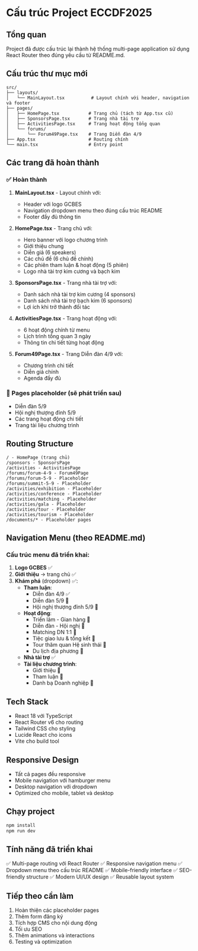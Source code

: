 # Cấu trúc Project ECCDF2025

## Tổng quan
Project đã được cấu trúc lại thành hệ thống multi-page application sử dụng React Router theo đúng yêu cầu từ README.md.

## Cấu trúc thư mục mới

```
src/
├── layouts/
│   └── MainLayout.tsx          # Layout chính với header, navigation và footer
├── pages/
│   ├── HomePage.tsx           # Trang chủ (tách từ App.tsx cũ)
│   ├── SponsorsPage.tsx       # Trang nhà tài trợ
│   ├── ActivitiesPage.tsx     # Trang hoạt động tổng quan
│   └── forums/
│       └── Forum49Page.tsx    # Trang Diễn đàn 4/9
├── App.tsx                    # Routing chính
└── main.tsx                   # Entry point
```

## Các trang đã hoàn thành

### ✅ Hoàn thành
1. **MainLayout.tsx** - Layout chính với:
   - Header với logo GCBES
   - Navigation dropdown menu theo đúng cấu trúc README
   - Footer đầy đủ thông tin

2. **HomePage.tsx** - Trang chủ với:
   - Hero banner với logo chương trình
   - Giới thiệu chung
   - Diễn giả (6 speakers)
   - Các chủ đề (6 chủ đề chính)
   - Các phiên tham luận & hoạt động (5 phiên)
   - Logo nhà tài trợ kim cương và bạch kim

3. **SponsorsPage.tsx** - Trang nhà tài trợ với:
   - Danh sách nhà tài trợ kim cương (4 sponsors)
   - Danh sách nhà tài trợ bạch kim (6 sponsors)
   - Lợi ích khi trở thành đối tác

4. **ActivitiesPage.tsx** - Trang hoạt động với:
   - 6 hoạt động chính từ menu
   - Lịch trình tổng quan 3 ngày
   - Thông tin chi tiết từng hoạt động

5. **Forum49Page.tsx** - Trang Diễn đàn 4/9 với:
   - Chương trình chi tiết
   - Diễn giả chính
   - Agenda đầy đủ

### 🚧 Pages placeholder (sẽ phát triển sau)
- Diễn đàn 5/9
- Hội nghị thượng đỉnh 5/9
- Các trang hoạt động chi tiết
- Trang tài liệu chương trình

## Routing Structure

```
/ - HomePage (trang chủ)
/sponsors - SponsorsPage
/activities - ActivitiesPage
/forums/forum-4-9 - Forum49Page
/forums/forum-5-9 - Placeholder
/forums/summit-5-9 - Placeholder
/activities/exhibition - Placeholder
/activities/conference - Placeholder
/activities/matching - Placeholder
/activities/gala - Placeholder
/activities/tour - Placeholder
/activities/tourism - Placeholder
/documents/* - Placeholder pages
```

## Navigation Menu (theo README.md)

### Cấu trúc menu đã triển khai:
1. **Logo GCBES** ✅
2. **Giới thiệu** → trang chủ ✅
3. **Khám phá** (dropdown) ✅:
   - **Tham luận**:
     - Diễn đàn 4/9 ✅
     - Diễn đàn 5/9 🚧
     - Hội nghị thượng đỉnh 5/9 🚧
   - **Hoạt động**:
     - Triển lãm - Gian hàng 🚧
     - Diễn đàn - Hội nghị 🚧
     - Matching DN 1:1 🚧
     - Tiệc giao lưu & tổng kết 🚧
     - Tour thăm quan Hệ sinh thái 🚧
     - Du lịch địa phương 🚧
   - **Nhà tài trợ** ✅
   - **Tài liệu chương trình**:
     - Giới thiệu 🚧
     - Tham luận 🚧
     - Danh bạ Doanh nghiệp 🚧

## Tech Stack
- React 18 với TypeScript
- React Router v6 cho routing
- Tailwind CSS cho styling
- Lucide React cho icons
- Vite cho build tool

## Responsive Design
- Tất cả pages đều responsive
- Mobile navigation với hamburger menu
- Desktop navigation với dropdown
- Optimized cho mobile, tablet và desktop

## Chạy project

```bash
npm install
npm run dev
```

## Tính năng đã triển khai
✅ Multi-page routing với React Router
✅ Responsive navigation menu
✅ Dropdown menu theo cấu trúc README
✅ Mobile-friendly interface
✅ SEO-friendly structure
✅ Modern UI/UX design
✅ Reusable layout system

## Tiếp theo cần làm
1. Hoàn thiện các placeholder pages
2. Thêm form đăng ký
3. Tích hợp CMS cho nội dung động
4. Tối ưu SEO
5. Thêm animations và interactions
6. Testing và optimization 